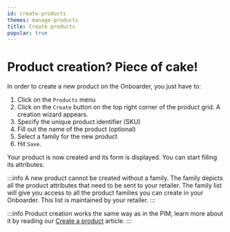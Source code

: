 ```yaml
---
id: create-products
themes: manage-products
title: Create products
popular: true
---
```


# Product creation? Piece of cake!

In order to create a new product on the Onboarder, you just have to:
1. Click on the `Products` menu
1. Click on the `Create` button on the top right corner of the product grid. A creation wizard appears.
1. Specify the unique product identifier (SKU)
1. Fill out the name of the product (optional)
1. Select a family for the new product
1. Hit `Save`.

Your product is now created and its form is displayed. You can start filling its attributes.

:::info
A new product cannot be created without a family. The family depicts all the product attributes that need to be sent to your retailer.
The family list will give you access to all the product families you can create in your Onboarder. This list is maintained by your retailer.
:::

:::info
Product creation works the same way as in the PIM, learn more about it by reading our [Create a product](https://help.akeneo.com/articles/create-a-product.html#create-a-product) article.
:::
